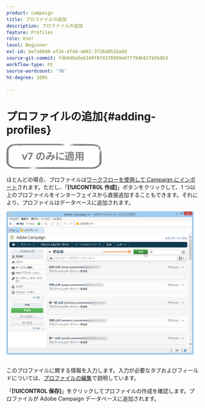 ```yaml
---
product: campaign
title: プロファイルの追加
description: プロファイルの追加
feature: Profiles
role: User
level: Beginner
exl-id: befa8948-ef2e-4f4d-a002-3f26d8516a0d
source-git-commit: fdb840a9e6349f074378899e07f794b62fb5b054
workflow-type: ht
source-wordcount: '76'
ht-degree: 100%

---
```


# プロファイルの追加{#adding-profiles}

![](../../assets/v7-only.svg)

ほとんどの場合、プロファイルは[ワークフローを使用して Campaign にインポート](../../platform/using/import-export-workflows.md)されます。ただし、「**[!UICONTROL 作成]**」ボタンをクリックして、1 つ以上のプロファイルをインターフェイスから直接追加することもできます。それにより、プロファイルはデータベースに追加されます。

![](assets/s_ncs_user_profile_add.png)

このプロファイルに関する情報を入力します。入力が必要なタブおよびフィールドについては、[プロファイルの編集](../../platform/using/editing-a-profile.md)で説明しています。

「**[!UICONTROL 保存]**」をクリックしてプロファイルの作成を確認します。プロファイルが Adobe Campaign データベースに追加されます。
